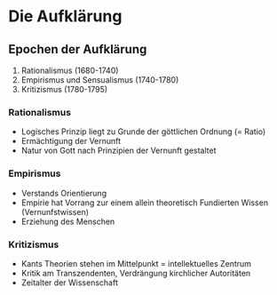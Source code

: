 Die Aufklärung
==============

Epochen der Aufklärung
----------------------

1.  Rationalismus (1680-1740)
2.  Empirismus und Sensualismus (1740-1780)
3.  Kritizismus (1780-1795)

### Rationalismus

-   Logisches Prinzip liegt zu Grunde der göttlichen Ordnung (= Ratio)
-   Ermächtigung der Vernunft
-   Natur von Gott nach Prinzipien der Vernunft gestaltet

### Empirismus

-   Verstands Orientierung
-   Empirie hat Vorrang zur einem allein theoretisch Fundierten Wissen
    (Vernunfstwissen)
-   Erziehung des Menschen

### Kritizismus

-   Kants Theorien stehen im Mittelpunkt = intellektuelles Zentrum
-   Kritik am Transzendenten, Verdrängung kirchlicher Autoritäten
-   Zeitalter der Wissenschaft

